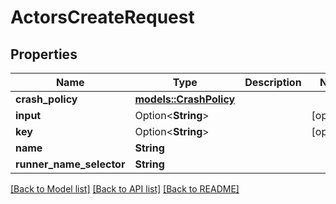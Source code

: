 # ActorsCreateRequest

## Properties

Name | Type | Description | Notes
------------ | ------------- | ------------- | -------------
**crash_policy** | [**models::CrashPolicy**](CrashPolicy.md) |  | 
**input** | Option<**String**> |  | [optional]
**key** | Option<**String**> |  | [optional]
**name** | **String** |  | 
**runner_name_selector** | **String** |  | 

[[Back to Model list]](../README.md#documentation-for-models) [[Back to API list]](../README.md#documentation-for-api-endpoints) [[Back to README]](../README.md)


